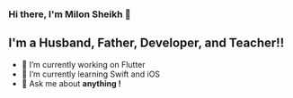 ### Hi there, I'm Milon Sheikh 👋
## I'm a Husband, Father, Developer, and Teacher!!

- 🔭 I’m currently working on Flutter
- 🌱 I’m currently learning Swift and iOS
- 💬 Ask me about **anything !**
